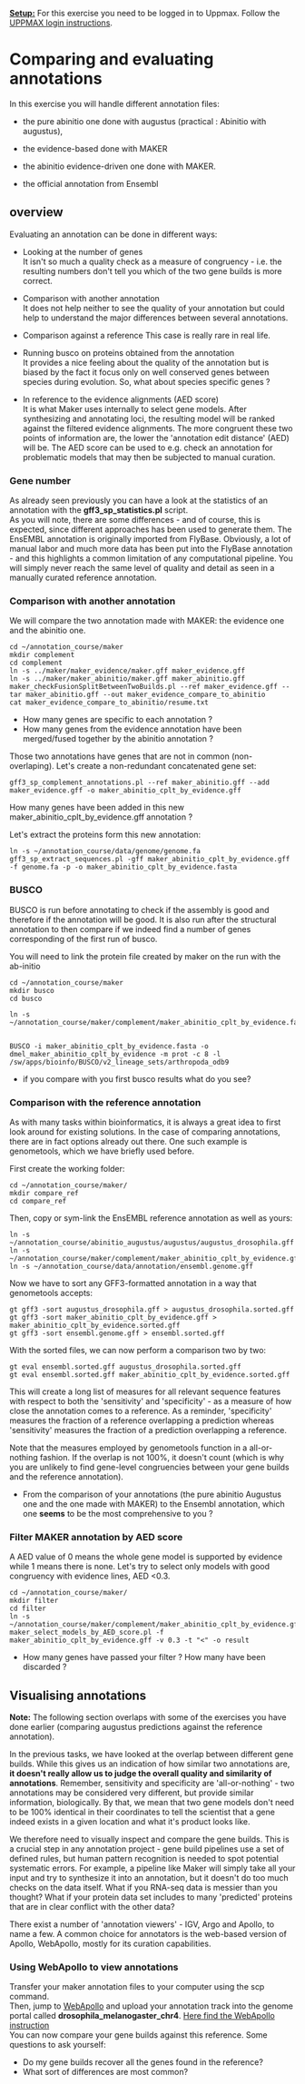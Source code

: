 <u>**Setup:**</u> For this exercise you need to be logged in to Uppmax. Follow the [UPPMAX login instructions](uppmax_login).

# Comparing and evaluating annotations

In this exercise you will handle different annotation files:

 * the pure abinitio one done with augustus (practical : Abinitio with augustus),

 * the evidence-based done with MAKER

 * the abinitio evidence-driven one done with MAKER.

 * the official annotation from Ensembl

## overview

Evaluating an annotation can be done in different ways:

 * Looking at the number of genes  
It isn't so much a quality check as a measure of congruency - i.e. the resulting numbers don't tell you which of the two gene builds is more correct.

 * Comparison with another annotation  
 It does not help neither to see the quality of your annotation but could help to understand the major differences between several annotations.

 * Comparison against a reference
 This case is really rare in real life.

 * Running busco on proteins obtained from the annotation  
 It provides a nice feeling about the quality of the annotation but is biased by the fact it focus only on well conserved genes between species during evolution. So, what about species specific genes ?

 * In reference to the evidence alignments (AED score)  
 It is what Maker uses internally to select gene models. After synthesizing and annotating loci, the resulting model will be ranked against the filtered evidence alignments. The more congruent these two points of information are, the lower the 'annotation edit distance' (AED) will be. The AED score can be used to e.g. check an annotation for problematic models that may then be subjected to manual curation.

### Gene number

As already seen previously you can have a look at the statistics of an annotation with the **gff3_sp_statistics.pl** script.  
As you will note, there are some differences - and of course, this is expected, since different approaches has been used to generate them. The EnsEMBL annotation is originally imported from FlyBase. Obviously, a lot of manual labor and much more data has been put into the FlyBase annotation - and this highlights a common limitation of any computational pipeline. You will simply never reach the same level of quality and detail as seen in a manually curated reference annotation.

### Comparison with another annotation

We will compare the two annotation made with MAKER: the evidence one and the abinitio one.
```
cd ~/annotation_course/maker
mkdir complement
cd complement
ln -s ../maker/maker_evidence/maker.gff maker_evidence.gff
ln -s ../maker/maker_abinitio/maker.gff maker_abinitio.gff
maker_checkFusionSplitBetweenTwoBuilds.pl --ref maker_evidence.gff --tar maker_abinitio.gff --out maker_evidence_compare_to_abinitio
cat maker_evidence_compare_to_abinitio/resume.txt
```

- How many genes are specific to each annotation ?  
- How many genes from the evidence annotation have been merged/fused together by the abinitio annotation ?  

Those two annotations have genes that are not in common (non-overlaping). Let's create a non-redundant concatenated gene set:
```
gff3_sp_complement_annotations.pl --ref maker_abinitio.gff --add maker_evidence.gff -o maker_abinitio_cplt_by_evidence.gff
```
How many genes have been added in this new maker_abinitio_cplt_by_evidence.gff annotation ?

Let's extract the proteins form this new annotation:
```
ln -s ~/annotation_course/data/genome/genome.fa
gff3_sp_extract_sequences.pl -gff maker_abinitio_cplt_by_evidence.gff -f genome.fa -p -o maker_abinitio_cplt_by_evidence.fasta
```

### BUSCO

BUSCO is run before annotating to check if the assembly is good and therefore if the annotation will be good. It is also run after the structural annotation to then compare if we indeed find a number of genes corresponding of the first run of busco.

You will need to link the protein file created by maker on the run with the ab-initio
```
cd ~/annotation_course/maker
mkdir busco
cd busco

ln -s  ~/annotation_course/maker/complement/maker_abinitio_cplt_by_evidence.fasta


BUSCO -i maker_abinitio_cplt_by_evidence.fasta -o dmel_maker_abinitio_cplt_by_evidence -m prot -c 8 -l /sw/apps/bioinfo/BUSCO/v2_lineage_sets/arthropoda_odb9
```
 * if you compare with you first busco results what do you see?

### Comparison with the reference annotation

As with many tasks within bioinformatics, it is always a great idea to first look around for existing solutions. In the case of comparing annotations, there are in fact options already out there. One such example is genometools, which we have briefly used before.  

First create the working folder:
```
cd ~/annotation_course/maker/
mkdir compare_ref
cd compare_ref
```

Then, copy or sym-link the EnsEMBL reference annotation as well as yours:
```
ln -s ~/annotation_course/abinitio_augustus/augustus/augustus_drosophila.gff
ln -s ~/annotation_course/maker/complement/maker_abinitio_cplt_by_evidence.gff
ln -s ~/annotation_course/data/annotation/ensembl.genome.gff
```

Now we have to sort any GFF3-formatted annotation in a way that genometools accepts:
```
gt gff3 -sort augustus_drosophila.gff > augustus_drosophila.sorted.gff
gt gff3 -sort maker_abinitio_cplt_by_evidence.gff > maker_abinitio_cplt_by_evidence.sorted.gff
gt gff3 -sort ensembl.genome.gff > ensembl.sorted.gff
```

With the sorted files, we can now perform a comparison two by two:
```
gt eval ensembl.sorted.gff augustus_drosophila.sorted.gff
gt eval ensembl.sorted.gff maker_abinitio_cplt_by_evidence.sorted.gff
```

This will create a long list of measures for all relevant sequence features with respect to both the 'sensitivity' and 'specificity' - as a measure of how close the annotation comes to a reference. As a reminder, 'specificity' measures the fraction of a reference overlapping a prediction whereas 'sensitivity' measures the fraction of a prediction overlapping a reference.

Note that the measures employed by genometools function in a all-or-nothing fashion. If the overlap is not 100%, it doesn't count (which is why you are unlikely to find gene-level congruencies between your gene builds and the reference annotation).  

 * From the comparison of your annotations (the pure abinitio Augustus one and the one made with MAKER) to the Ensembl annotation, which one **seems** to be the most comprehensive to you ?

### Filter MAKER annotation by AED score

A AED value of 0 means the whole gene model is supported by evidence while 1 means there is none. Let's try to select only models with good congruency with evidence lines, AED <0.3.

```
cd ~/annotation_course/maker/
mkdir filter
cd filter
ln -s ~/annotation_course/maker/complement/maker_abinitio_cplt_by_evidence.gff
maker_select_models_by_AED_score.pl -f maker_abinitio_cplt_by_evidence.gff -v 0.3 -t "<" -o result
```

 * How many genes have passed your filter ? How many have been discarded ?

## Visualising annotations

**Note:** The following section overlaps with some of the exercises you have done earlier (comparing augustus predictions against the reference annotation).

In the previous tasks, we have looked at the overlap between different gene builds. While this gives us an indication of how similar two annotations are, **it doesn't really allow us to judge the overall quality and similarity of annotations**. Remember, sensitivity and specificity are 'all-or-nothing' - two annotations may be considered very different, but provide similar information, biologically. By that, we mean that two gene models don't need to be 100% identical in their coordinates to tell the scientist that a gene indeed exists in a given location and what it's product looks like.

We therefore need to visually inspect and compare the gene builds. This is a crucial step in any annotation project - gene build pipelines use a set of defined rules, but human pattern recognition is needed to spot potential systematic errors. For example, a pipeline like Maker will simply take all your input and try to synthesize it into an annotation, but it doesn't do too much checks on the data itself. What if you RNA-seq data is messier than you thought? What if your protein data set includes to many 'predicted' proteins that are in clear conflict with the other data?

There exist a number of 'annotation viewers' - IGV, Argo and Apollo, to name a few. A common choice for annotators is the web-based version of Apollo, WebApollo, mostly for its curation capabilities.

### Using WebApollo to view annotations
Transfer your maker annotation files to your computer using the scp command.  
Then, jump to [WebApollo](http://annotation-prod.scilifelab.se:8080/NBIS_course/) and upload your annotation track into the genome portal called **drosophila\_melanogaster\_chr4**. [Here find the WebApollo instruction](labs/webapollo_usage.md)  
You can now compare your gene builds against this reference. Some questions to ask yourself:

- Do my gene builds recover all the genes found in the reference?  
- What sort of differences are most common?  
